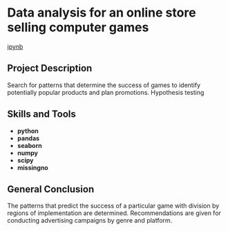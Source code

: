 # Data analysis for an online store selling computer games


[ipynb](https://github.com/allenbext/Portfolio/blob/main/DA%20for%20a%20Computer%20Game%20Store/DA_for_a_Computer_Game_Store_(en).ipynb)

## Project Description

Search for patterns that determine the success of games to identify potentially popular products and plan promotions. Hypothesis testing 

## Skills and Tools

- **python**
- **pandas**
- **seaborn** 
- **numpy**
- **scipy**
- **missingno**

## General Conclusion

The patterns that predict the success of a particular game with division by regions of implementation are determined. Recommendations are given for conducting advertising campaigns by genre and platform.
